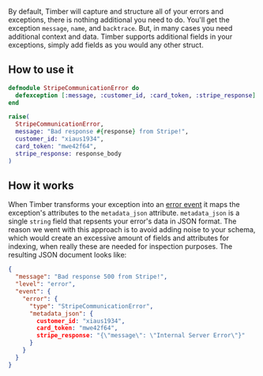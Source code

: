 By default, Timber will capture and structure all of your errors and exceptions, there
is nothing additional you need to do. You'll get the exception `message`, `name`, and `backtrace`.
But, in many cases you need additional context and data. Timber supports additional fields
in your exceptions, simply add fields as you would any other struct.


## How to use it

```elixir
defmodule StripeCommunicationError do
  defexception [:message, :customer_id, :card_token, :stripe_response]
end

raise(
  StripeCommunicationError,
  message: "Bad response #{response} from Stripe!",
  customer_id: "xiaus1934",
  card_token: "mwe42f64",
  stripe_response: response_body
)
```


## How it works

When Timber transforms your exception into an [error event](/timber-concepts/log-event-json-schema/events/error-event) it maps the exception's attributes to the `metadata_json` attribute. `metadata_json` is a single `string` field that repsents your error's data in JSON format. The reason we went with this approach is to avoid adding noise to your schema, which would create an excessive amount of fields and attributes for indexing, when really these are needed for inspection purposes. The resulting JSON document looks like:

```json
{
  "message": "Bad response 500 from Stripe!",
  "level": "error",
  "event": {
    "error": {
      "type": "StripeCommunicationError",
      "metadata_json": {
        customer_id: "xiaus1934",
        card_token: "mwe42f64",
        stripe_response: "{\"message\": \"Internal Server Error\"}"
      }
    }
  }
}
```
